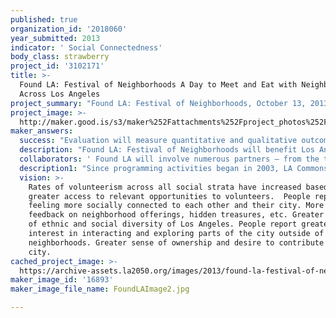 ```yaml
---
published: true
organization_id: '2018060'
year_submitted: 2013
indicator: ' Social Connectedness'
body_class: strawberry
project_id: '3102171'
title: >-
  Found LA: Festival of Neighborhoods A Day to Meet and Eat with Neighbors
  Across Los Angeles
project_summary: "Found LA: Festival of Neighborhoods, October 13, 2013, is a day-long celebration of the people and places of Los Angeles providing FREE opportunities for people to explore little known parts of the city with locals as their guides.  Organized and implemented through the work of volunteers from many of the areas to be explored, the project provides rich and varied options for people to interact across the divides that make it difficult for Angelenos to develop trust.  In addition to discovering attractions in each of the 40 neighborhoods on offer, an essential component of each experience is sharing a locally prepared meal.  Food is the great connector, providing a visceral way to get to know previously unknown neighbors based on the sharing of comfort through a well-prepared meal.   Eating together is an invitation to socialize and build relationships as barriers to interaction lower with each delicious bite eaten.  Seated in a restaurant, a backyard, a community garden or a church banquet hall, people from very different parts of Los Angeles come together and recognize their connection with others and feel more a part of the city.\r\nHarvard scholar, Robert Putnam, writes on the value of “social capital,” or the benefits that derive from the cooperation between individuals and groups including a lessening of social isolation.  From “Better Together,” “The arts can nurture social capital by strengthening friendships, helping communities to understand and celebrate their heritage, and providing a safe way to discuss and solve difficult social problems. The arts provide a powerful way to transcend the cultural and demographic boundaries that divide us and to find deeper spiritual connections with those like us.” \r\nFound LA 2013 will be the third year of the festival. In 2011, 15 tours were held in neighborhoods across Los Angeles, from West Hollywood to San Pedro, from Santa Monica to Highland Park. Tour guides ranged from LA City Councilmember Eric Garcetti (Atwater Village) to food blogger Namju Cho (Koreatown) to youth organizers from Chuco’s Justice Center (Inglewood/South LA). In Leimert Park, artist Karen Collins shared her African American Museum of Miniatures. The surprising Museum is comprised of shadow boxes created with found objects depicting scenes from the history of the African American community—from the royalty of Egypt to Martin Luther King and Mohammed Ali. The following year, 2012, the festival included 14 tours, and participation increased by 23%. Our goal for 2013 is to host 50 tours.\r\n"
project_image: >-
  http://maker.good.is/s3/maker%252Fattachments%252Fproject_photos%252Fimages%252F16893%252Fdisplay%252FFoundLAImage2.jpg=c570x385
maker_answers:
  success: "Evaluation will measure quantitative and qualitative outcomes via tour goer surveys distributed at tours and online post event, feedback session with tour guides and volunteers, and a database that will track numbers of participants.\r\nQuantitative:\r\n-\tNumber of participating tour guides, volunteers, and neighborhoods\r\n-\tNumber of partners\r\n-\tNumber of tour goers\r\n-\tMedia coverage received about event\r\n-\tSocial media interaction related to event\r\nQualitative:\r\n-\tQuality of responses from tour goers, e.g. exposure to new parts and people in the city, interest in returning to tour locations or other LA Commons events\r\n-\tQuality of responses from tour guides and volunteers, e.g. level of interest from tour goers, authentic connections formed, level of satisfaction in planning and implementation process.\r\n-\tTypes of media coverage, e.g. feature stories highlighting specific people and neighborhoods, interviews with tour guides and tour goers.\r\n"
  description: "Found LA: Festival of Neighborhoods will benefit Los Angeles by offering Angelenos the opportunity to discover and re-discover their city through authentic connections with neighborhoods, their residents, and cultural treasures. At last year’s festival, Jamie Kim led a group on a tour of the Kwanumsa Buddhist Temple in Koreatown. She said, “It was a fantastic opportunity for the temple to open its doors to a non-Korean speaking audience. It's when people come together that ideas become real and understanding deepens. That's very magical and I see that as one of the most important aspect of these neighborhood tours. So many people from the temple came up to me to tell me how happy and proud they were of the tour!”\r\nAngelenos can participate as volunteers and/or as tour goers. Volunteers will be recruited to lead, organize and support tours. A planning committee made up of individuals from across the city will work together to plan and promote the event beginning in May 2013. Funding from LA 2050 can support an enhanced marketing and public relations campaign to share the event and its benefits with a wide audience. The campaign would allow time for building interest in the festival through promotional materials (videos, print materials, etc.) highlighting the benefits of Angelenos engaging more deeply with their city. A strong focus will be on the food component of the Festival. Images and anecdotes of dishes, restaurants, and chefs (amateur and professional) will be used in the promotional materials. Volunteers from each participating neighborhood will be engaged to create buzz among their social networks – online and offline. All of these levels of participation will support to the goal of social connectedness.\r\n"
  collaborators: ' Found LA will involve numerous partners – from the tour guides and locations to media and organizational partners to sponsors. Collaborators this year will include KPCC, LA County Metropolitan Transportation Authority. Past tour guides/locations include CouncilmemberEric Garcetti, Atwater Village; Elson Trinidad, East Hollywood; Timothy Sellers, Highland Park; Danae Tapia & David Chavez, Inglewood/South L.A.; Namju Cho & Jamie Kim, Koreatown; Karen Collins, Leimert Park; Liane Shirmer, Little Tehran; Lara Morrison, Los Angeles Eco Village; Oscar Dominguez, MacArthur Park; Taran Schindler & Liz Schindler Johnson, San Pedro; Roderick Sykes, St. Elmo’s Village; Andrew Campbell, West Hollywood; and Councilmember Jan Perry, Central Avenue.'
  description1: "Since programming activities began in 2003, LA Commons has developed grass-roots projects and initiatives in 10 low-income neighborhoods: MacArthur Park, Koreatown, Expo Park, Chinatown, Mid-City, Sylmar, East Hollywood, Palms, Leimert Park and Highland Park. These programs have brought together 70 artists and 400 youth, along with 3825 community members in an innovative process of grass roots artistic and cultural discovery. \r\nNow in our tenth year, we have grown from a small to a mid-size arts organization with one full time executive director and four part-time staff.  Over the past several years, LA Commons has developed a robust neighborhood tour program, Trekking LA, to leverage the rich content generated in our community arts projects; received contracts with the MTA and Community Redevelopment Agency (CRA-LA) and funding from The California Endowment, James Irvine Foundation, and Annenberg Foundation; and created partnerships with UCLA Department of Urban Planning, City Council offices, GOOD Magazine, Sony, and dozens of community-based non-profits.  In recognition of the important role played by the organization, Executive Director Karen Mack has been appointed to two city commissions and various boards.\r\n"
  vision: >-
    Rates of volunteerism across all social strata have increased based on
    greater access to relevant opportunities to volunteers.  People report
    feeling more socially connected to each other and their city. More positive
    feedback on neighborhood offerings, hidden treasures, etc. Greater awareness
    of ethnic and social diversity of Los Angeles. People report greater
    interest in interacting and exploring parts of the city outside of their own
    neighborhoods. Greater sense of ownership and desire to contribute to the
    city.
cached_project_image: >-
  https://archive-assets.la2050.org/images/2013/found-la-festival-of-neighborhoods-a-day-to-meet-and-eat-with-neighbors-across-los-angeles/maker.good.is/s3/maker%252Fattachments%252Fproject_photos%252Fimages%252F16893%252Fdisplay%252FFoundLAImage2.jpg=c570x385.jpg
maker_image_id: '16893'
maker_image_file_name: FoundLAImage2.jpg

---
```

